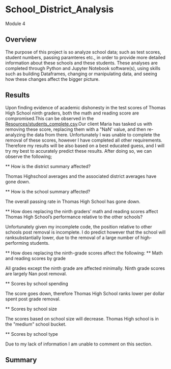 # School_District_Analysis
Module 4

## Overview 
The purpose of this project is so analyze school data; such as test scores, student numbers, passing paramteres etc., in order to provide more detailed information
about these schools and these students. These analyses are completed through Python and Jupyter Notebook software(s), using skills such as building Dataframes, 
changing or manipulating data, and seeing how these changes affect the bigger picture. 

## Results
Upon finding evidence of academic dishonesty in the test scores of Thomas High School ninth graders, both the math and reading score are compromised.This can be observed in the
[Resources/students_complete.csv](Resources/students_complete.csv).Our client Maria has tasked us with removing these score, replacing them with a "NaN' value, and then re-analyzing the data from there. Unfortunately I was unable to complete the removal of these scores, however I have completed all other requirements. Therefore my results will be
also based on a best educated guess, and I will try my best to accurately predict these results. 
After doing so, we can observe the following;

** How is the district summary affected?

Thomas Highschool averages and the associated district averages have gone down.

** How is the school summary affected?

The overall passing rate in Thomas High School has gone down. 


** How does replacing the ninth graders’ math and reading scores affect Thomas High School’s performance relative to the other schools?

Unfortunately given my incomplete code, the position relative to other schools post removal is incomplete. I do predict however that the school will ranksubstantially lower, due to the removal of a large number of high-performing students. 

** How does replacing the ninth-grade scores affect the following:
** Math and reading scores by grade

All grades except the ninth grade are affected minimally. Ninth grade scores are largely Nan post removal. 

** Scores by school spending

The score goes down, therefore Thomas High School ranks lower per dollar spent post grade removal. 

** Scores by school size

The scores based on school size will decrease. Thomas High school is in the "medium" school bucket. 

** Scores by school type

Due to my lack of information I am unable to comment on this section. 

## Summary 




